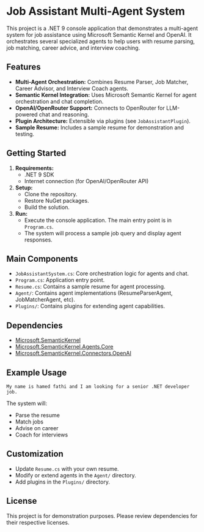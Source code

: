 # Job Assistant Multi-Agent System

This project is a .NET 9 console application that demonstrates a multi-agent system for job assistance using Microsoft Semantic Kernel and OpenAI. It orchestrates several specialized agents to help users with resume parsing, job matching, career advice, and interview coaching.

## Features
- **Multi-Agent Orchestration:** Combines Resume Parser, Job Matcher, Career Advisor, and Interview Coach agents.
- **Semantic Kernel Integration:** Uses Microsoft Semantic Kernel for agent orchestration and chat completion.
- **OpenAI/OpenRouter Support:** Connects to OpenRouter for LLM-powered chat and reasoning.
- **Plugin Architecture:** Extensible via plugins (see `JobAssistantPlugin`).
- **Sample Resume:** Includes a sample resume for demonstration and testing.

## Getting Started
1. **Requirements:**
   - .NET 9 SDK
   - Internet connection (for OpenAI/OpenRouter API)
2. **Setup:**
   - Clone the repository.
   - Restore NuGet packages.
   - Build the solution.
3. **Run:**
   - Execute the console application. The main entry point is in `Program.cs`.
   - The system will process a sample job query and display agent responses.

## Main Components
- `JobAssistantSystem.cs`: Core orchestration logic for agents and chat.
- `Program.cs`: Application entry point.
- `Resume.cs`: Contains a sample resume for agent processing.
- `Agent/`: Contains agent implementations (ResumeParserAgent, JobMatcherAgent, etc).
- `Plugins/`: Contains plugins for extending agent capabilities.

## Dependencies
- [Microsoft.SemanticKernel](https://www.nuget.org/packages/Microsoft.SemanticKernel)
- [Microsoft.SemanticKernel.Agents.Core](https://www.nuget.org/packages/Microsoft.SemanticKernel.Agents.Core)
- [Microsoft.SemanticKernel.Connectors.OpenAI](https://www.nuget.org/packages/Microsoft.SemanticKernel.Connectors.OpenAI)

## Example Usage
```
My name is hamed fathi and I am looking for a senior .NET developer job.
```
The system will:
- Parse the resume
- Match jobs
- Advise on career
- Coach for interviews

## Customization
- Update `Resume.cs` with your own resume.
- Modify or extend agents in the `Agent/` directory.
- Add plugins in the `Plugins/` directory.

## License
This project is for demonstration purposes. Please review dependencies for their respective licenses.
